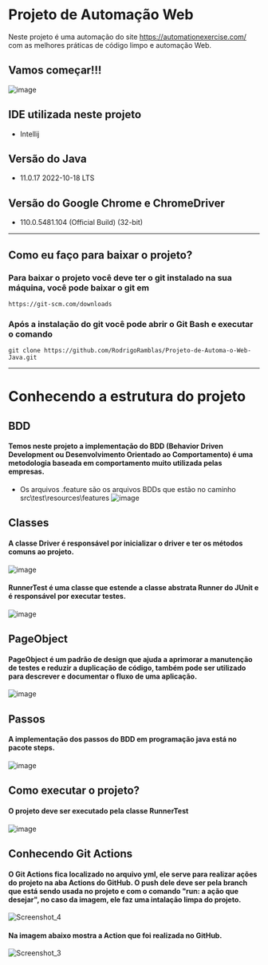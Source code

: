 # Projeto de Automação Web
Neste projeto é uma automação do site https://automationexercise.com/ com as melhores práticas de código limpo e automação Web.
## Vamos começar!!!
![image](https://user-images.githubusercontent.com/50155338/219525769-26811b4d-e84e-4d4f-a691-c488fca1b6e3.png)

## IDE utilizada neste projeto
  * Intellij
## Versão do Java
  * 11.0.17 2022-10-18 LTS
## Versão do Google Chrome e ChromeDriver
  * 110.0.5481.104 (Official Build) (32-bit)

---------------------------------------------------------------------------------------------------------------------
## Como eu faço para baixar o projeto?
### Para baixar o projeto você deve ter o git instalado na sua máquina, você pode baixar o git em 
```
https://git-scm.com/downloads
```
### Após a instalação do git você pode abrir o Git Bash e executar o comando 
```
git clone https://github.com/RodrigoRamblas/Projeto-de-Automa-o-Web-Java.git
```
---------------------------------------------------------------------------------------------------------------------
# Conhecendo a estrutura do projeto
## BDD
#### Temos neste projeto a implementação do BDD (Behavior Driven Development ou Desenvolvimento Orientado ao Comportamento) é uma metodologia baseada em comportamento muito utilizada pelas empresas.
  * Os arquivos .feature são os arquivos BDDs que estão no caminho src\test\resources\features
![image](https://user-images.githubusercontent.com/50155338/219530637-7433fef4-53f9-4dd7-8705-dfcdeb248f53.png)
## Classes
#### A classe Driver é responsável por inicializar o driver e ter os métodos comuns ao projeto.
![image](https://user-images.githubusercontent.com/50155338/219531635-034a2b52-e8f6-455c-b507-499410c2f339.png)
#### RunnerTest é uma classe que estende a classe abstrata Runner do JUnit e é responsável por executar testes.
![image](https://user-images.githubusercontent.com/50155338/219532941-fbbfb5f1-9b70-41df-b32f-4e7812021d83.png)
## PageObject
#### PageObject é um padrão de design que ajuda a aprimorar a manutenção de testes e reduzir a duplicação de código, também pode ser utilizado para descrever e documentar o fluxo de uma aplicação.
![image](https://user-images.githubusercontent.com/50155338/219531987-62a3a148-2d1b-4b1e-8b13-6e57b747cb7f.png)
## Passos
#### A implementação dos passos do BDD em programação java está no pacote steps.
![image](https://user-images.githubusercontent.com/50155338/219532401-b1d19921-04e9-463e-9fe3-20afa4081bb1.png)
## Como executar o projeto?
#### O projeto deve ser executado pela classe RunnerTest
![image](https://user-images.githubusercontent.com/50155338/219535524-f7576792-cd51-47f6-98e2-c73baf5b6ac3.png)
## Conhecendo Git Actions
#### O Git Actions fica localizado no arquivo yml, ele serve para realizar ações do projeto na aba Actions do GitHub. O push dele deve ser pela branch que está sendo usada no projeto e com o comando "run: a ação que desejar", no caso da imagem, ele faz uma intalação limpa do projeto.
![Screenshot_4](https://user-images.githubusercontent.com/50155338/220721753-4081cffe-cd5c-4ed9-91e8-23ea70e17244.png)
#### Na imagem abaixo mostra a Action que foi realizada no GitHub.
![Screenshot_3](https://user-images.githubusercontent.com/50155338/220721304-5e466418-90e2-4a2a-b10f-b25222e82149.png)




